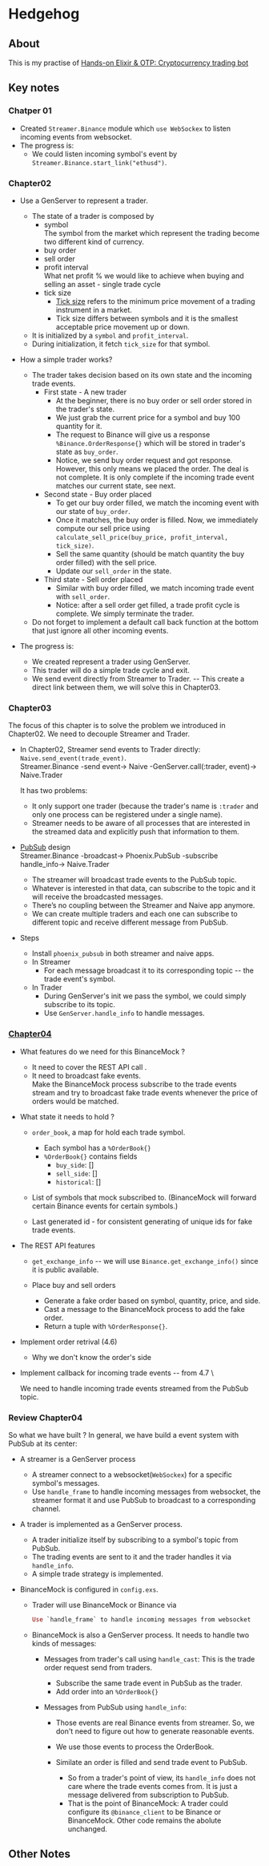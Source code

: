 # Hedgehog

## About

This is my practise of [Hands-on Elixir & OTP: Cryptocurrency trading bot](https://book.elixircryptobot.com/)

## Key notes

### Chatper 01

- Created `Streamer.Binance` module which `use WebSockex` to listen incoming events from websocket.
- The progress is:
  - We could listen incoming symbol's event by `Streamer.Binance.start_link("ethusd")`.

### Chapter02

- Use a GenServer to represent a trader.

  - The state of a trader is composed by
    - symbol \
      The symbol from the market which represent the trading become two different kind of currency.
    - buy order
    - sell order
    - profit interval \
      What net profit % we would like to achieve when buying and selling an asset - single trade cycle
    - tick size
      - [Tick size](https://www.investopedia.com/terms/t/tick-size.asp) refers to the minimum price movement of a trading instrument in a market.
      - Tick size differs between symbols and it is the smallest acceptable price movement up or down.
  - It is initialized by a `symbol` and `profit_interval`.
  - During initialization, it fetch `tick_size` for that symbol.

- How a simple trader works?

  - The trader takes decision based on its own state and the incoming trade events.
    - First state - A new trader
      - At the beginner, there is no buy order or sell order stored in the trader's state.
      - We just grab the current price for a symbol and buy 100 quantity for it.
      - The request to Binance will give us a response `%Binance.OrderResponse{}` which will be stored in trader's state as `buy_order`.
      - Notice, we send buy order request and got response. However, this only means we placed the order. The deal is not complete. It is only complete if the incoming trade event matches our current state, see next.
    - Second state - Buy order placed
      - To get our buy order filled, we match the incoming event with our state of `buy_order`.
      - Once it matches, the buy order is filled. Now, we immediately compute our sell price using `calculate_sell_price(buy_price, profit_interval, tick_size)`.
      - Sell the same quantity (should be match quantity the buy order filled) with the sell price.
      - Update our `sell_order` in the state.
    - Third state - Sell order placed
      - Similar with buy order filled, we match incoming trade event with `sell_order`.
      - Notice: after a sell order get filled, a trade profit cycle is complete. We simply terminate the trader.
  - Do not forget to implement a default call back function at the bottom that just ignore all other incoming events.

- The progress is:
  - We created represent a trader using GenServer.
  - This trader will do a simple trade cycle and exit.
  - We send event directly from Streamer to Trader. -- This create a direct link between them, we will solve this in Chapter03.

### Chapter03

The focus of this chapter is to solve the problem we introduced in Chapter02. We need to decouple Streamer and Trader.

- In Chapter02, Streamer send events to Trader directly: `Naive.send_event(trade_event)`. \
  Streamer.Binance -send event-> Naive -GenServer.call(:trader, event)-> Naive.Trader

  It has two problems:

  - It only support one trader (because the trader's name is `:trader` and only one process can be registered under a single name).
  - Streamer needs to be aware of all processes that are interested in the streamed data and explicitly push that information to them.

- [PubSub](https://hexdocs.pm/phoenix_pubsub/Phoenix.PubSub.html) design \
  Streamer.Binance -broadcast-> Phoenix.PubSub -subscribe handle_info-> Naive.Trader

  - The streamer will broadcast trade events to the PubSub topic.
  - Whatever is interested in that data, can subscribe to the topic and it will receive the broadcasted messages.
  - There’s no coupling between the Streamer and Naive app anymore.
  - We can create multiple traders and each one can subscribe to different topic and receive different message from PubSub.

- Steps
  - Install `phoenix_pubsub` in both streamer and naive apps.
  - In Streamer
    - For each message broadcast it to its corresponding topic -- the trade event's symbol.
  - In Trader
    - During GenServer's init we pass the symbol, we could simply subscribe to its topic.
    - Use `GenServer.handle_info` to handle messages.

### [Chapter04](https://book.elixircryptobot.com/mock-the-binance-api.html#objectives-3)

- What features do we need for this BinanceMock ?

  - It need to cover the REST API call .
  - It need to broadcast fake events. \
    Make the BinanceMock process subscribe to the trade events stream and try to broadcast fake trade events whenever the price of orders would be matched.

- What state it needs to hold ?

  - `order_book`, a map for hold each trade symbol.

    - Each symbol has a `%OrderBook{}`
    - `%OrderBook{}` contains fields
      - `buy_side`: []
      - `sell_side`: []
      - `historical`: []

  - List of symbols that mock subscribed to. (BinanceMock will forward certain Binance events for certain symbols.)
  - Last generated id - for consistent generating of unique ids for fake trade events.

- The REST API features

  - `get_exchange_info` -- we will use `Binance.get_exchange_info()` since it is public available.
  - Place buy and sell orders

    - Generate a fake order based on symbol, quantity, price, and side.
    - Cast a message to the BinanceMock process to add the fake order.
    - Return a tuple with `%OrderResponse{}`.

- Implement order retrival (4.6)

  - Why we don't know the order's side

- Implement callback for incoming trade events -- from 4.7 \

  We need to handle incoming trade events streamed from the PubSub topic.

### Review Chapter04

So what we have built ? In general, we have build a event system with PubSub at its center:

- A streamer is a GenServer process

  - A streamer connect to a websocket(`WebSockex`) for a specific symbol's messages.
  - Use `handle_frame` to handle incoming messages from websocket, the streamer format it and use PubSub to broadcast to a corresponding channel.

- A trader is implemented as a GenServer process.

  - A trader initialize itself by subscribing to a symbol's topic from PubSub.
  - The trading events are sent to it and the trader handles it via `handle_info`.
  - A simple trade strategy is implemented.

- BinanceMock is configured in `config.exs`.

  - Trader will use BinanceMock or Binance via

    ```elixir
    Use `handle_frame` to handle incoming messages from websocket
    ```

  - BinanceMock is also a GenServer process. It needs to handle two kinds of messages:

    - Messages from trader's call using `handle_cast`: This is the trade order request send from traders.

      - Subscribe the same trade event in PubSub as the trader.
      - Add order into an `%OrderBook{}`

    - Messages from PubSub using `handle_info`:

      - Those events are real Binance events from streamer. So, we don't need to figure out how to generate reasonable events.
      - We use those events to process the OrderBook.
      - Similate an order is filled and send trade event to PubSub.

        - So from a trader's point of view, its `handle_info` does not care where the trade events comes from. It is just a message delivered from subscription to PubSub.
        - That is the point of BinanceMock: A trader could configure its `@binance_client` to be Binance or BinanceMock. Other code remains the abolute unchanged.

## Other Notes
